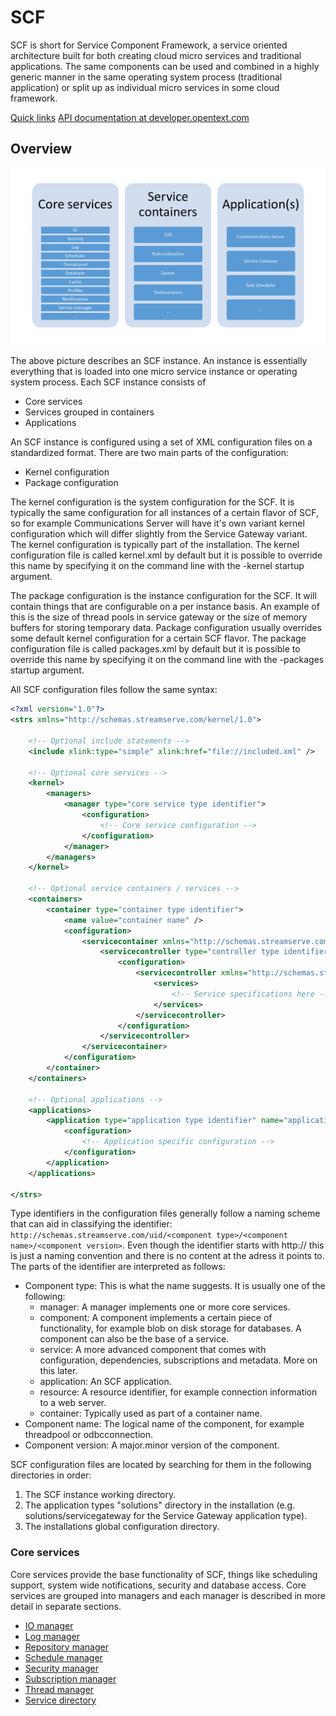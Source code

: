 # SCF
SCF is short for Service Component Framework, a service oriented architecture built for both creating cloud micro services and traditional applications. The same components can be used and combined in a highly generic manner in the same operating system process (traditional application) or split up as individual micro services in some cloud framework.

[Quick links](quick-links.md)
[API documentation at developer.opentext.com](https://developer.opentext.com/webaccess/#url=%2Fawd%2Fresources%2Farticles%2F17814739)

## Overview
![SCF instance](SCF_instance.png)

The above picture describes an SCF instance. An instance is essentially everything that is loaded into one micro service instance or operating system process.
Each SCF instance consists of
   * Core services
   * Services grouped in containers
   * Applications

An SCF instance is configured using a set of XML configuration files on a standardized format. There are two main parts of the configuration:
   * Kernel configuration
   * Package configuration

The kernel configuration is the system configuration for the SCF. It is typically the same configuration for all instances of a certain flavor of SCF, so for example Communications Server will have it's own variant kernel configuration which will differ slightly from the Service Gateway variant. The kernel configuration is typically part of the installation. The kernel configuration file is called kernel.xml by default but it is possible to override this name by specifying it on the command line with the -kernel startup argument.

The package configuration is the instance configuration for the SCF. It will contain things that are configurable on a per instance basis. An example of this is the size of thread pools in service gateway or the size of memory buffers for storing temporary data. Package configuration usually overrides some default kernel configuration for a certain SCF flavor. The package configuration file is called packages.xml by default but it is possible to override this name by specifying it on the command line with the -packages startup argument.

All SCF configuration files follow the same syntax:
```xml
<?xml version="1.0"?>
<strs xmlns="http://schemas.streamserve.com/kernel/1.0">

    <!-- Optional include statements -->
    <include xlink:type="simple" xlink:href="file://included.xml" />

    <!-- Optional core services -->
    <kernel>
        <managers>
            <manager type="core service type identifier">
                <configuration>
                    <!-- Core service configuration -->
                </configuration>
            </manager>
        </managers>
    </kernel>

    <!-- Optional service containers / services -->
    <containers>
        <container type="container type identifier">
            <name value="container name" />
            <configuration>
                <servicecontainer xmlns="http://schemas.streamserve.com/uid/component/servicecontainer/1.0">
                    <servicecontroller type="controller type identifier">
                        <configuration>
                            <servicecontroller xmlns="http://schemas.streamserve.com/uid/component/servicecontroller/1.0">
                                <services>
                                    <!-- Service specifications here -->
                                </services>
                            </servicecontroller>
                        </configuration>
                    </servicecontroller>
                </servicecontainer>
            </configuration>
        </container>
    </containers>

    <!-- Optional applications -->
    <applications>
        <application type="application type identifier" name="application name">
            <configuration>
                <!-- Application specific configuration -->
            </configuration>
        </application>
    </applications>

</strs>
```

Type identifiers in the configuration files generally follow a naming scheme that can aid in classifying the identifier: `http://schemas.streamserve.com/uid/<component type>/<component name>/<component version>`. Even though the identifier starts with http:// this is just a naming convention and there is no content at the adress it points to. The parts of the identifier are interpreted as follows:
   * Component type: This is what the name suggests. It is usually one of the following:
      * manager: A manager implements one or more core services.
      * component: A component implements a certain piece of functionality, for example blob on disk storage for databases. A component can also be the base of a service.
      * service: A more advanced component that comes with configuration, dependencies, subscriptions and metadata. More on this later.
      * application: An SCF application.
      * resource: A resource identifier, for example connection information to a web server.
      * container: Typically used as part of a container name.
   * Component name: The logical name of the component, for example threadpool or odbcconnection.
   * Component version: A major.minor version of the component.

SCF configuration files are located by searching for them in the following directories in order:
   1. The SCF instance working directory.
   2. The application types "solutions" directory in the installation (e.g. solutions/servicegateway for the Service Gateway application type).
   3. The installations global configuration directory.

### Core services
Core services provide the base functionality of SCF, things like scheduling support, system wide notifications, security and database access. Core services are grouped into managers and each manager is described in more detail in separate sections.
   * [IO manager](io-manager.md)
   * [Log manager](log-manager.md)
   * [Repository manager](repository-manager.md)
   * [Schedule manager](schedule-manager.md)
   * [Security manager](security-manager.md)
   * [Subscription manager](subscription-manager.md)
   * [Thread manager](thread-manager.md)
   * [Service directory](service-directory.md)
